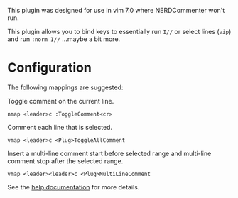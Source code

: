 This plugin was designed for use in vim 7.0 where NERDCommenter won't run.

This plugin allows you to bind keys to essentially run `I//` or select lines (`vip`) and run `:norm I//` ...maybe a bit more.

# Configuration

The following mappings are suggested:

Toggle comment on the current line.

```vim
nmap <leader>c :ToggleComment<cr>
```

Comment each line that is selected.

```vim
vmap <leader>c <Plug>ToggleAllComment
```

Insert a multi-line comment start before selected range and multi-line
comment stop after the selected range.

```vim
vmap <leader><leader>c <Plug>MultiLineComment
```

See the [help documentation](doc/simple_commit.vim) for more details.
